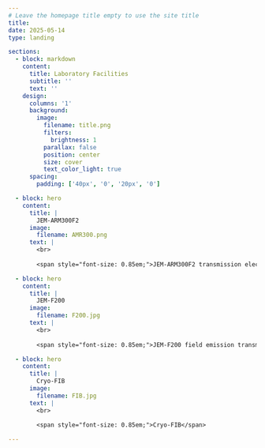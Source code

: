```yaml
---
# Leave the homepage title empty to use the site title
title:
date: 2025-05-14
type: landing

sections:
  - block: markdown
    content:
      title: Laboratory Facilities
      subtitle: ''
      text: ''
    design:
      columns: '1'
      background:
        image: 
          filename: title.png
          filters:
            brightness: 1
          parallax: false
          position: center
          size: cover
          text_color_light: true
      spacing:
        padding: ['40px', '0', '20px', '0']

  - block: hero
    content:
      title: |
        JEM-ARM300F2
      image:
        filename: AMR300.png
      text: |
        <br>
        
        <span style="font-size: 0.85em;">JEM-ARM300F2 transmission electron microscope offers state-of-the-art sub-angstrom imaging and analysis for both light and heavy elements. Operating at 40–300 kV, it features a cold field emission gun with enhanced coherence, brightness, and stability. Compatible techniques include HRTEM, EFTEM, STEM HAADF/BF/OBF, EDS/EELS mapping, and 4D-STEM. An electrostatic dose controller enables atomic-scale analysis of beam-sensitive materials. In situ holders allow real-time characterization under cryogenic, high-temperature, and electric field conditions.</span>

  - block: hero
    content:
      title: |
        JEM-F200
      image:
        filename: F200.jpg
      text: |
        <br>
        
        <span style="font-size: 0.85em;">JEM-F200 field emission transmission electron microscope is a versatile instrument for nanoscale structural and physical property analysis in materials science. It operates at an accelerating voltage of 200/80 kV and is equipped with a cold field emission gun, offering excellent coherence, brightness, and stability. The system supports HRTEM, STEM HAADF/BF imaging, and EDS mapping. Combined with in situ cryogenic electrical holders and in situ thermal-electrical holders, it enables real-time characterization of material structures at the nanoscale under external fields such as low/high temperatures and applied voltages.</span>

  - block: hero
    content:
      title: |
        Cryo-FIB
      image:
        filename: FIB.jpg
      text: |
        <br>
        
        <span style="font-size: 0.85em;">Cryo-FIB</span>

---
```


